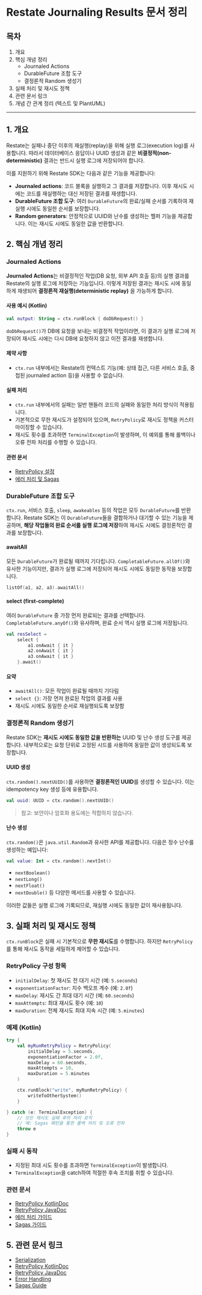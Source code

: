 # Restate Journaling Results 문서 정리

## 목차
1. 개요
2. 핵심 개념 정리
    - Journaled Actions
    - DurableFuture 조합 도구
    - 결정론적 Random 생성기
3. 실패 처리 및 재시도 정책
4. 관련 문서 링크
5. 개념 간 관계 정리 (텍스트 및 PlantUML)

---

## 1. 개요
Restate는 실패나 중단 이후의 재실행(replay)을 위해 실행 로그(execution log)를 사용합니다. 따라서 데이터베이스 응답이나 UUID 생성과 같은 **비결정적(non-deterministic)** 결과는 반드시 실행 로그에 저장되어야 합니다.

이를 지원하기 위해 Restate SDK는 다음과 같은 기능을 제공합니다:

- **Journaled actions**: 코드 블록을 실행하고 그 결과를 저장합니다. 이후 재시도 시에는 코드를 재실행하는 대신 저장된 결과를 재생합니다.
- **DurableFuture 조합 도구**: 여러 `DurableFuture`의 완료/실패 순서를 기록하여 재실행 시에도 동일한 순서를 보장합니다.
- **Random generators**: 안정적으로 UUID와 난수를 생성하는 헬퍼 기능을 제공합니다. 이는 재시도 시에도 동일한 값을 반환합니다.

## 2. 핵심 개념 정리
### Journaled Actions

**Journaled Actions**는 비결정적인 작업(DB 요청, 외부 API 호출 등)의 실행 결과를 Restate의 실행 로그에 저장하는 기능입니다. 이렇게 저장된 결과는 재시도 시에 동일하게 재생되어 **결정론적 재실행(deterministic replay)** 을 가능하게 합니다.

#### 사용 예시 (Kotlin)
```kotlin
val output: String = ctx.runBlock { doDbRequest() }
```

`doDbRequest()`가 DB에 요청을 보내는 비결정적 작업이라면, 이 결과가 실행 로그에 저장되어 재시도 시에는 다시 DB에 요청하지 않고 이전 결과를 재생합니다.

#### 제약 사항
- `ctx.run` 내부에서는 Restate의 컨텍스트 기능(예: 상태 접근, 다른 서비스 호출, 중첩된 journaled action 등)을 사용할 수 없습니다.

#### 실패 처리
- `ctx.run` 내부에서의 실패는 일반 핸들러 코드의 실패와 동일한 처리 방식이 적용됩니다.
- 기본적으로 무한 재시도가 설정되어 있으며, `RetryPolicy`로 재시도 정책을 커스터마이징할 수 있습니다.
- 재시도 횟수를 초과하면 `TerminalException`이 발생하며, 이 예외를 통해 롤백이나 오류 전파 처리를 수행할 수 있습니다.

#### 관련 문서
- [RetryPolicy 설정](https://docs.restate.dev/develop/java/journaling-results#run-block-retry-policies)
- [에러 처리 및 Sagas](https://docs.restate.dev/guides/sagas)

### DurableFuture 조합 도구

`ctx.run`, 서비스 호출, `sleep`, `awakeables` 등의 작업은 모두 `DurableFuture`를 반환합니다. Restate SDK는 이 `DurableFuture`들을 결합하거나 대기할 수 있는 기능을 제공하며, **해당 작업들의 완료 순서를 실행 로그에 저장**하여 재시도 시에도 결정론적인 결과를 보장합니다.

#### awaitAll
모든 `DurableFuture`가 완료될 때까지 기다립니다. `CompletableFuture.allOf()`와 유사한 기능이지만, 결과가 실행 로그에 저장되어 재시도 시에도 동일한 동작을 보장합니다.

```kotlin
listOf(a1, a2, a3).awaitAll()
```

#### select (first-complete)
여러 `DurableFuture` 중 가장 먼저 완료되는 결과를 선택합니다. `CompletableFuture.anyOf()`와 유사하며, 완료 순서 역시 실행 로그에 저장됩니다.

```kotlin
val resSelect =
    select {
        a1.onAwait { it }
        a2.onAwait { it }
        a3.onAwait { it }
    }.await()
```

#### 요약
- `awaitAll()`: 모든 작업이 완료될 때까지 기다림
- `select {}`: 가장 먼저 완료된 작업의 결과를 사용
- 재시도 시에도 동일한 순서로 재실행되도록 보장함

### 결정론적 Random 생성기

Restate SDK는 **재시도 시에도 동일한 값을 반환하는** UUID 및 난수 생성 도구를 제공합니다. 내부적으로는 요청 단위로 고정된 시드를 사용하여 동일한 값이 생성되도록 보장합니다.

#### UUID 생성
`ctx.random().nextUUID()`를 사용하면 **결정론적인 UUID**를 생성할 수 있습니다. 이는 idempotency key 생성 등에 유용합니다.

```kotlin
val uuid: UUID = ctx.random().nextUUID()
```

> 참고: 보안이나 암호화 용도에는 적합하지 않습니다.

#### 난수 생성
`ctx.random()`은 `java.util.Random`과 유사한 API를 제공합니다. 다음은 정수 난수를 생성하는 예입니다:

```kotlin
val value: Int = ctx.random().nextInt()
```

- `nextBoolean()`
- `nextLong()`
- `nextFloat()`
- `nextDouble()` 등 다양한 메서드를 사용할 수 있습니다.

이러한 값들은 실행 로그에 기록되므로, 재실행 시에도 동일한 값이 재사용됩니다.

## 3. 실패 처리 및 재시도 정책

`ctx.runBlock`은 실패 시 기본적으로 **무한 재시도**를 수행합니다. 하지만 `RetryPolicy`를 통해 재시도 동작을 세밀하게 제어할 수 있습니다.

### RetryPolicy 구성 항목
- `initialDelay`: 첫 재시도 전 대기 시간 (예: `5.seconds`)
- `exponentiationFactor`: 지수 백오프 계수 (예: `2.0f`)
- `maxDelay`: 재시도 간 최대 대기 시간 (예: `60.seconds`)
- `maxAttempts`: 최대 재시도 횟수 (예: `10`)
- `maxDuration`: 전체 재시도 최대 지속 시간 (예: `5.minutes`)

### 예제 (Kotlin)
```kotlin
try {
    val myRunRetryPolicy = RetryPolicy(
        initialDelay = 5.seconds,
        exponentiationFactor = 2.0f,
        maxDelay = 60.seconds,
        maxAttempts = 10,
        maxDuration = 5.minutes
    )

    ctx.runBlock("write", myRunRetryPolicy) {
        writeToOtherSystem()
    }

} catch (e: TerminalException) {
    // 모든 재시도 실패 후의 처리 로직
    // 예: Sagas 패턴을 통한 롤백 처리 및 오류 전파
    throw e
}
```

### 실패 시 동작
- 지정된 최대 시도 횟수를 초과하면 `TerminalException`이 발생합니다.
- `TerminalException`을 catch하여 적절한 후속 조치를 취할 수 있습니다.

### 관련 문서
- [RetryPolicy KotlinDoc](https://docs.restate.dev/ktdocs/sdk-api-kotlin/dev.restate.sdk.kotlin/-retry-policy/index.html)
- [RetryPolicy JavaDoc](https://docs.restate.dev/javadocs/dev/restate/sdk/common/RetryPolicy.html)
- [에러 처리 가이드](https://docs.restate.dev/develop/java/error-handling)
- [Sagas 가이드](https://docs.restate.dev/guides/sagas)

## 5. 관련 문서 링크
- [Serialization](https://docs.restate.dev/develop/java/serialization)
- [RetryPolicy KotlinDoc](https://docs.restate.dev/ktdocs/sdk-api-kotlin/dev.restate.sdk.kotlin/-retry-policy/index.html)
- [RetryPolicy JavaDoc](https://docs.restate.dev/javadocs/dev/restate/sdk/common/RetryPolicy.html)
- [Error Handling](https://docs.restate.dev/develop/java/error-handling)
- [Sagas Guide](https://docs.restate.dev/guides/sagas)



